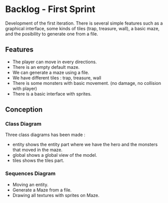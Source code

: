 # Backlog - First Sprint

Development of the first iteration. There is several simple features such as a graphical interface,
some kinds of tiles (trap, treasure, wall), a basic maze, and the posibility to generate one from
a file.

## Features

- The player can move in every directions.
- There is an empty default maze.
- We can generate a maze using a file.
- We have different tiles : trap, treasure, wall
- There is some monsters with basic movement. (no damage, no collision with
player)
- There is a basic interface with sprites.

## Conception

### Class Diagram

Three class diagrams has been made :

- entity shows the entity part where we have the hero and the monsters that moved in the maze.
- global shows a global view of the model.
- tiles shows the tiles part.

### Sequences Diagram

- Moving an entity.
- Generate a Maze from a file.
- Drawing all textures with sprites on Maze.

